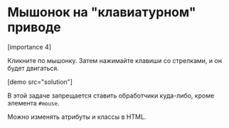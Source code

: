 # Мышонок на "клавиатурном" приводе

[importance 4]

Кликните по мышонку. Затем нажимайте клавиши со стрелками, и он будет двигаться.

[demo src="solution"]

В этой задаче запрещается ставить обработчики куда-либо, кроме элемента `#mouse`. 

Можно изменять атрибуты и классы в HTML.
